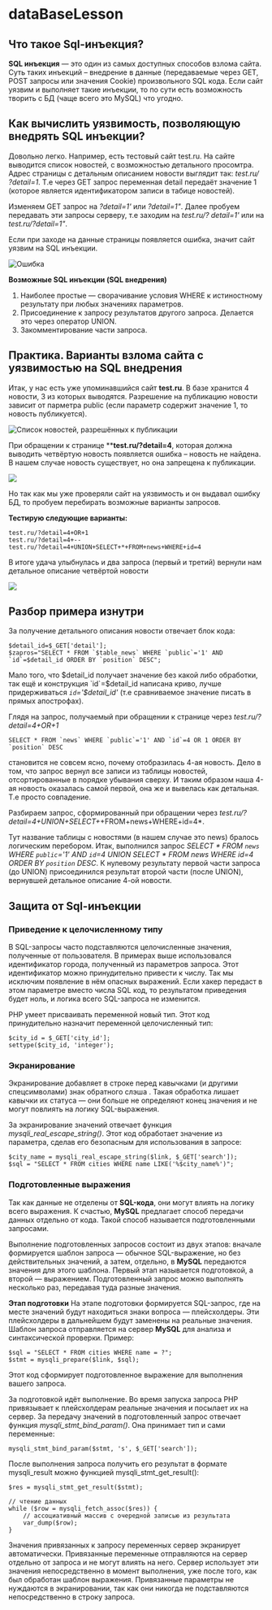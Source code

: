 # dataBaseLesson

## Что такое Sql-инъекция?

**SQL инъекция** — это один из самых доступных способов взлома сайта.
Суть таких инъекций – внедрение в данные (передаваемые через GET, POST запросы или значения Cookie) произвольного SQL кода. Если сайт уязвим и выполняет такие инъекции, то по сути есть возможность творить с БД (чаще всего это MySQL) что угодно.


## Как вычислить уязвимость, позволяющую внедрять SQL инъекции?

Довольно легко. Например, есть тестовый сайт test.ru. На сайте выводится список новостей, с возможностью детального просомтра. Адрес страницы с детальным описанием новости выглядит так: *test.ru/* *?detail=1*. Т.е через GET запрос переменная detail передаёт значение 1 (которое является идентификатором записи в табице новостей).

Изменяем GET запрос на *?detail=1'* или *?detail=1"*. Далее пробуем передавать эти запросы серверу, т.е заходим на *test.ru/?* *detail=1'* или на *test.ru/?detail=1"*.

Если при заходе на данные страницы появляется ошибка, значит сайт уязвим на SQL инъекции.

![Ошибка](https://habrastorage.org/getpro/habr/post_images/98c/b32/191/98cb321919ea63fc4524e5e885896a83.jpg)

**Возможные SQL инъекции (SQL внедрения)**
1) Наиболее простые — сворачивание условия WHERE к истиностному результату при любых значениях параметров.
2) Присоединение к запросу результатов другого запроса. Делается это через оператор UNION.
3) Закомментирование части запроса.

## Практика. Варианты взлома сайта с уязвимостью на SQL внедрения

Итак, у нас есть уже упоминавшийся сайт **test.ru**. В базе хранится 4 новости, 3 из которых выводятся. Разрешение на публикацию новости зависит от парметра public (если параметр содержит значение 1, то новость публикуется).

![Список новостей, разрешённых к публикации](https://habrastorage.org/getpro/habr/post_images/d26/ea2/0b7/d26ea20b7eaa192eac01ffc180c62e66.jpg)

При обращении к странице ****test.ru/?detail=4**, которая должна выводить четвёртую новость появляется ошибка – новость не найдена.
В нашем случае новость существует, но она запрещена к публикации.

![](https://habrastorage.org/getpro/habr/post_images/968/a44/6b7/968a446b76347ad0edab65196f37e8e7.jpg)

Но так как мы уже проверяли сайт на уязвимость и он выдавал ошибку БД, то пробуем перебирать возможные варианты запросов.

**Тестирую следующие варианты:**

    test.ru/?detail=4+OR+1
    test.ru/?detail=4+--
    test.ru/?detail=4+UNION+SELECT+*+FROM+news+WHERE+id=4


В итоге удача улыбнулась и два запроса (первый и третий) вернули нам детальное описание четвёртой новости

![](https://habrastorage.org/getpro/habr/post_images/32e/a51/6c8/32ea516c8d15554506911bd78ec30ba3.jpg)

## Разбор примера изнутри

За получение детального описания новости отвечает блок кода:

    $detail_id=$_GET['detail'];
    $zapros="SELECT * FROM `$table_news` WHERE `public`='1' AND `id`=$detail_id ORDER BY `position` DESC";

Мало того, что $detail_id получает значение без какой либо обработки, так ещё и конструкция `id`=$detail_id написана криво, лучше придерживаться *`id`='$detail_id'* (т.е сравниваемое значение писать в прямых апострофах).

Глядя на запрос, получаемый при обращении к странице через *test.ru/?detail=4+OR+1*

    SELECT * FROM `news` WHERE `public`='1' AND `id`=4 OR 1 ORDER BY `position` DESC

становится не совсем ясно, почему отобразилась 4-ая новость. Дело в том, что запрос вернул все записи из таблицы новостей, отсортированные в порядке убывания сверху. И таким образом наша 4-ая новость оказалась самой первой, она же и вывелась как детальная. Т.е просто совпадение.

Разбираем запрос, сформированный при обращении через *test.ru/?detail=4+UNION+SELECT+*+FROM+news+WHERE+id=4*.

Тут название таблицы с новостями (в нашем случае это news) бралось логическим перебором.
Итак, выполнился запрос *SELECT * FROM `news` WHERE `public`='1' AND `id`=4 UNION SELECT * FROM news WHERE id=4 ORDER BY `position` DESC*. К нулевому результату первой части запроса (до UNION) присоединился результат второй части (после UNION), вернувшей детальное описание 4-ой новости.

## Защита от Sql-инъекции

### Приведение к целочисленному типу

В SQL-запросы часто подставляются целочисленные значения, полученные от пользователя. В примерах выше использовался идентификатор города, полученный из параметров запроса. Этот идентификатор можно принудительно привести к числу. Так мы исключим появление в нём опасных выражений. Если хакер передаст в этом параметре вместо числа SQL код, то результатом приведения будет ноль, и логика всего SQL-запроса не изменится.

PHP умеет присваивать переменной новый тип. Этот код принудительно назначит переменной целочисленный тип:

    $city_id = $_GET['city_id'];
    settype($city_id, 'integer');

### Экранирование 

Экранирование добавляет в строке перед кавычками (и другими спецсимволами) знак обратного слэша \.
Такая обработка лишает кавычки их статуса — они больше не определяют конец значения и не могут повлиять на логику SQL-выражения.

За экранирование значений отвечает функция *mysqli_real_escape_string()*.
Этот код обработает значение из параметра, сделав его безопасным для использования в запросе:

    $city_name = mysqli_real_escape_string($link, $_GET['search']);
    $sql = "SELECT * FROM cities WHERE name LIKE('%$city_name%')";

### Подготовленные выражения

Так как данные не отделены от **SQL-кода**, они могут влиять на логику всего выражения. К счастью, **MySQL** предлагает способ передачи данных отдельно от кода. Такой способ называется подготовленными запросами.

Выполнение подготовленных запросов состоит из двух этапов: вначале формируется шаблон запроса — обычное SQL-выражение, но без действительных значений, а затем, отдельно, в **MySQL** передаются значения для этого шаблона.
Первый этап называется подготовкой, а второй — выражением. Подготовленный запрос можно выполнять несколько раз, передавая туда разные значения.

**Этап подготовки**
На этапе подготовки формируется SQL-запрос, где на месте значений будут находиться знаки вопроса — плейсхолдеры. Эти плейсхолдеры в дальнейшем будут заменены на реальные значения. Шаблон запроса отправляется на сервер **MySQL** для анализа и синтаксической проверки.
Пример:

    $sql = "SELECT * FROM cities WHERE name = ?";
    $stmt = mysqli_prepare($link, $sql);

Этот код сформирует подготовленное выражение для выполнения вашего запроса.

За подготовкой идёт выполнение. Во время запуска запроса PHP привязывает к плейсхолдерам реальные значения и посылает их на сервер. За передачу значений в подготовленный запрос отвечает функция *mysqli_stmt_bind_param()*. Она принимает тип и сами переменные:

    mysqli_stmt_bind_param($stmt, 's', $_GET['search']);

После выполнения запроса получить его результат в формате mysqli_result можно функцией mysqli_stmt_get_result():

    $res = mysqli_stmt_get_result($stmt);

    // чтение данных
    while ($row = mysqli_fetch_assoc($res)) {
        // ассоциативный массив с очередной записью из результата
        var_dump($row);
    }

Значения привязанных к запросу переменных сервер экранирует автоматически. Привязанные переменные отправляются на сервер отдельно от запроса и не могут влиять на него. Сервер использует эти значения непосредственно в момент выполнения, уже после того, как был обработан шаблон выражения. Привязанные параметры не нуждаются в экранировании, так как они никогда не подставляются непосредственно в строку запроса.

